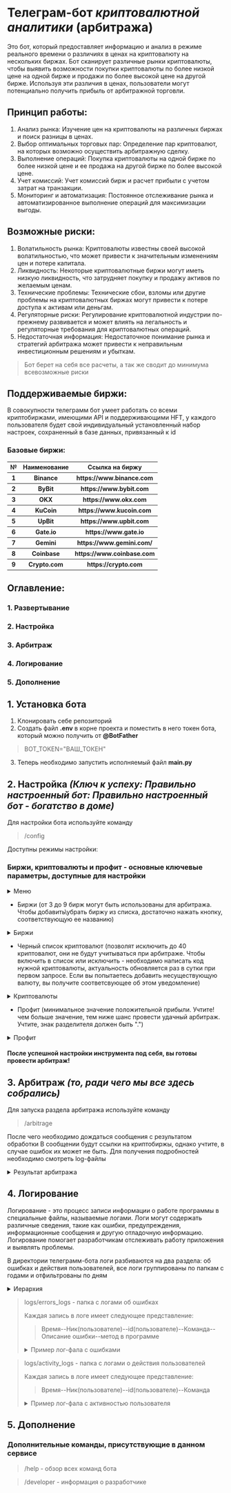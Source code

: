 # Телеграм-бот _криптовалютной аналитики_ (арбитража)
Это бот, который предоставляет информацию и анализ в режиме реального времени о различиях в ценах на криптовалюту на нескольких биржах. Бот сканирует различные рынки криптовалюты, чтобы выявить возможности покупки криптовалюты по более низкой цене на одной бирже и продажи по более высокой цене на другой бирже. Используя эти различия в ценах, пользователи могут потенциально получить прибыль от арбитражной торговли.
## Принцип работы:
1. Анализ рынка: Изучение цен на криптовалюты на различных биржах и поиск разницы в ценах.
2. Выбор оптимальных торговых пар: Определение пар криптовалют, на которых возможно осуществить арбитражную сделку.
3. Выполнение операций: Покупка криптовалюты на одной бирже по более низкой цене и ее продажа на другой бирже по более высокой цене.
4. Учет комиссий: Учет комиссий бирж и расчет прибыли с учетом затрат на транзакции.
5. Мониторинг и автоматизация: Постоянное отслеживание рынка и автоматизированное выполнение операций для максимизации выгоды.
## Возможные риски:
1. Волатильность рынка: Криптовалюты известны своей высокой волатильностью, что может привести к значительным изменениям цен и потере капитала.
2. Ликвидность: Некоторые криптовалютные биржи могут иметь низкую ликвидность, что затрудняет покупку и продажу активов по желаемым ценам.
3. Технические проблемы: Технические сбои, взломы или другие проблемы на криптовалютных биржах могут привести к потере доступа к активам или деньгам.
4. Регуляторные риски: Регулирование криптовалютной индустрии по-прежнему развивается и может влиять на легальность и регуляторные требования для криптовалютных операций.
5. Недостаточная информация: Недостаточное понимание рынка и стратегий арбитража может привести к неправильным инвестиционным решениям и убыткам.

>  Бот берет на себя все расчеты, а так же сводит до минимума всевозможные риски

## Поддерживаемые биржи:
В совокупности телеграмм бот умеет работать со всеми криптобиржами, имеющими API и поддерживающими HFT, у каждого пользователя будет свой индивидуальный установленный набор настроек, сохраненный в базе данных, привязанный к id
### Базовые биржи:
<table>
<tr><th>№</th><th>Наименование</th><th>Ссылка на биржу</th></tr>
<tr><th>1<th>Binance</th><th>https://www.binance.com</th></tr>
<tr><th>2</th><th>ByBit</th><th>https://www.bybit.com</th></tr>
<tr><th>3</th><th>OKX</th><th>https://www.okx.com</th></tr>
<tr><th>4</th><th>KuCoin</th><th>https://www.kucoin.com</th></tr>
<tr><th>5</th><th>UpBit</th><th>https://www.upbit.com</th></tr>
<tr><th>6</th><th>Gate.io</th><th>https://www.gate.io</th></tr>
<tr><th>7</th><th>Gemini</th><th>https://www.gemini.com/</th></tr>
<tr><th>8</th><th>Coinbase</th><th>https://www.coinbase.com</th></tr>
<tr><th>9</th><th>Crypto.com</th><th>https://crypto.com</th></tr>
</table>

## Оглавление:
### 1. Развертывание
### 2. Настройка
### 3. Арбитраж
### 4. Логирование
### 5. Дополнение


## 1. Установка бота
1. Клонировать себе репозиторий
2. Создать файл __.env__ в корне проекта и поместить в него токен бота, который можно получить от __@BotFather__
> BOT_TOKEN="ВАШ_ТОКЕН"
3. Теперь необходимо запустить исполняемый файл __main.py__

## 2. Настройка _(Ключ к успеху: Правильно настроенный бот: Правильно настроенный бот - богатство в доме)_
Для настройки бота используйте команду
> /config

Доступны режимы настройки:

### Биржи, криптовалюты и профит - основные ключевые параметры, доступные для настройки
<details>
  <summary>Меню</summary>
  <img src="readme_data/config-options.png">
</details>

- Биржи (от 3 до 9 бирж могут быть использованы для арбитража. Чтобы добавить\убрать биржу из списка, достаточно нажать кнопку, соответствующую ее названию)
<details>
  <summary>Биржи</summary>
  <img src="readme_data/options-exch.png">
</details>

- Черный список криптовалют (позволят исключить до 40 криптовалют, они не будут учитываться при арбитраже. Чтобы включить в список или исключить - необходимо написать код нужной криптовалюты, актуальность обновляется раз в сутки при первом запросе. Если вы попытаетесь добавить несуществующую валюту, вы получите соответсвующее об этом уведомление)
<details>
  <summary>Криптовалюты</summary>
  <img src="readme_data/update-curr.png">
  <img src="readme_data/currency-list.png">
</details>

- Профит (минимальное значение положительной прибыли. Учтите! чем больше значение, тем ниже шанс провести удачный арбитраж. Учтите, знак разделителя должен быть ".")
<details>
  <summary>Профит</summary>
  <img src="readme_data/profit.png">
</details>

#### После успешной настройки инструмента под себя, вы готовы провести арбитраж!

## 3. Арбитраж _(то, ради чего мы все здесь собрались)_
Для запуска раздела арбитража используйте команду
> /arbitrage

После чего необходимо дождаться сообщения с результатом обработки
В сообщении будут ссылки на криптобиржы, однако учтите, в случае ошибок их может не быть. Для получения подробностей необходимо смотреть log-файлы
<details>
  <summary>Результат арбитража</summary>
  <img src="readme_data/arbitrage-result.png">
</details>

## 4. Логирование
Логирование - это процесс записи информации о работе программы в специальные файлы, называемые логами. Логи могут содержать различные сведения, такие как ошибки, предупреждения, информационные сообщения и другую отладочную информацию. Логирование помогает разработчикам отслеживать работу приложения и выявлять проблемы.

В директории телеграмм-бота логи разбиваются на два раздела: об ошибках и действия пользователей, все логи группированы по папкам с годами и отфильтрованы по дням
<details>
  <summary>Иерархия</summary>
  <img src="readme_data/log-explorer.png">
</details>

> logs/errors_logs - папка с логами об ошибках
> 
> Каждая запись в логе имеет следующее представление:
>
>> Время--Ник(пользователе)--id(пользователе)--Команда--Описание ошибки--метод в программе
> <details>
>  <summary>Пример лог-фала с ошибками</summary>
>  <img src="readme_data/errors_log.png">
> </details>

> logs/activity_logs - папка с логами о действия пользователей
> 
> Каждая запись в логе имеет следующее представление:
>
>> Время--Ник(пользователе)--id(пользователе)--Команда
> <details>
>  <summary>Пример лог-фала с активностью пользователя</summary>
>  <img src="readme_data/activity_log.png">
> </details>

## 5. Дополнение
### Дополнительные команды, присутствующие в данном сервисе
> /help - обзор всех команд бота

> /developer - информация о разработчике